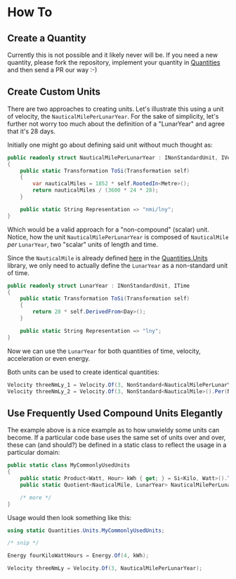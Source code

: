 # How To

## Create a Quantity

Currently this is not possible and it likely never will be. If you need a new quantity, please fork the repository, implement your quantity in [Quantities](../source/Quantities/Quantities/) and then send a PR our way :-)

## Create Custom Units

There are two approaches to creating units. Let's illustrate this using a unit of velocity, the `NauticalMilePerLunarYear`. For the sake of simplicity, let's further not worry too much about the definition of a "LunarYear" and agree that it's 28 days.

Initially one might go about defining said unit without much thought as:

```csharp
public readonly struct NauticalMilePerLunarYear : INonStandardUnit, IVelocity
{
    public static Transformation ToSi(Transformation self)
    {
        var nauticalMiles = 1852 * self.RootedIn<Metre>();
        return nauticalMiles / (3600 * 24 * 28);
    }

    public static String Representation => "nmi/lny";
}
```

Which would be a valid approach for a "non-compound" (scalar) unit. Notice, how the unit `NauticalMilePerLunarYear` is composed of `NauticalMile` *per* `LunarYear`, two "scalar" units of length and time.

Since the `NauticalMile` is already defined [here](../source/Quantities.Units/NonStandard/Length/NauticalMile.cs) in the [Quantities.Units](../source/Quantities.Units/) library, we only need to actually define the `LunarYear` as a non-standard unit of time.

```csharp
public readonly struct LunarYear : INonStandardUnit, ITime
{
    public static Transformation ToSi(Transformation self)
    {
        return 28 * self.DerivedFrom<Day>();
    }

    public static String Representation => "lny";
}
```

Now we can use the `LunarYear` for both quantities of time, velocity, acceleration or even energy.

Both units can be used to create identical quantities:

```csharp
Velocity threeNmLy_1 = Velocity.Of(3, NonStandard<NauticalMilePerLunarYear>());
Velocity threeNmLy_2 = Velocity.Of(3, NonStandard<NauticalMile>().Per(NonStandard<LunarYear>()));
```

## Use Frequently Used Compound Units Elegantly

The example above is a nice example as to how unwieldy some units can become. If a particular code base uses the same set of units over and over, these can (and should?) be defined in a static class to reflect the usage in a particular domain:

```csharp
public static class MyCommonlyUsedUnits
{
    public static Product<Watt, Hour> kWh { get; } = Si<Kilo, Watt>().Times(Metric<Hour>());
    public static Quotient<NauticalMile, LunarYear> NauticalMilePerLunarYear { get; } = NonStandard<NauticalMile>().Per(NonStandard<LunarYear>());

    /* more */
}
```

Usage would then look something like this:

```csharp
using static Quantities.Units.MyCommonlyUsedUnits;

/* snip */

Energy fourKiloWattHours = Energy.Of(4, kWh);

Velocity threeNmLy = Velocity.Of(3, NauticalMilePerLunarYear);
```
